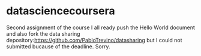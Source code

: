 # datasciencecoursera
Second assignment of the course
I all ready push the Hello World document and also fork the data sharing depository:https://github.com/PabloTrevino/datasharing
but I could not submitted bucause of the deadline. Sorry.
